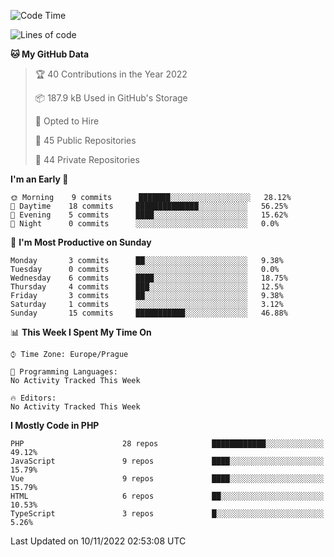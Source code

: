 <!--START_SECTION:waka-->
![Code Time](http://img.shields.io/badge/Code%20Time-1%2C583%20hrs%2058%20mins-blue)

![Lines of code](https://img.shields.io/badge/From%20Hello%20World%20I%27ve%20Written-175%20Thousand%20lines%20of%20code-blue)

**🐱 My GitHub Data** 

> 🏆 40 Contributions in the Year 2022
 > 
> 📦 187.9 kB Used in GitHub's Storage 
 > 
> 💼 Opted to Hire
 > 
> 📜 45 Public Repositories 
 > 
> 🔑 44 Private Repositories  
 > 
**I'm an Early 🐤** 

```text
🌞 Morning    9 commits      ███████░░░░░░░░░░░░░░░░░░   28.12% 
🌆 Daytime    18 commits     ██████████████░░░░░░░░░░░   56.25% 
🌃 Evening    5 commits      ████░░░░░░░░░░░░░░░░░░░░░   15.62% 
🌙 Night      0 commits      ░░░░░░░░░░░░░░░░░░░░░░░░░   0.0%

```
📅 **I'm Most Productive on Sunday** 

```text
Monday       3 commits      ██░░░░░░░░░░░░░░░░░░░░░░░   9.38% 
Tuesday      0 commits      ░░░░░░░░░░░░░░░░░░░░░░░░░   0.0% 
Wednesday    6 commits      ████░░░░░░░░░░░░░░░░░░░░░   18.75% 
Thursday     4 commits      ███░░░░░░░░░░░░░░░░░░░░░░   12.5% 
Friday       3 commits      ██░░░░░░░░░░░░░░░░░░░░░░░   9.38% 
Saturday     1 commits      ░░░░░░░░░░░░░░░░░░░░░░░░░   3.12% 
Sunday       15 commits     ███████████░░░░░░░░░░░░░░   46.88%

```


📊 **This Week I Spent My Time On** 

```text
⌚︎ Time Zone: Europe/Prague

💬 Programming Languages: 
No Activity Tracked This Week

🔥 Editors: 
No Activity Tracked This Week

```

**I Mostly Code in PHP** 

```text
PHP                      28 repos            ████████████░░░░░░░░░░░░░   49.12% 
JavaScript               9 repos             ████░░░░░░░░░░░░░░░░░░░░░   15.79% 
Vue                      9 repos             ████░░░░░░░░░░░░░░░░░░░░░   15.79% 
HTML                     6 repos             ██░░░░░░░░░░░░░░░░░░░░░░░   10.53% 
TypeScript               3 repos             █░░░░░░░░░░░░░░░░░░░░░░░░   5.26%

```



 Last Updated on 10/11/2022 02:53:08 UTC
<!--END_SECTION:waka-->
<!--
**AlexKratky/AlexKratky** is a ✨ _special_ ✨ repository because its `README.md` (this file) appears on your GitHub profile.

Here are some ideas to get you started:

- 🔭 I’m currently working on ...
- 🌱 I’m currently learning ...
- 👯 I’m looking to collaborate on ...
- 🤔 I’m looking for help with ...
- 💬 Ask me about ...
- 📫 How to reach me: ...
- 😄 Pronouns: ...
- ⚡ Fun fact: ...
-->
